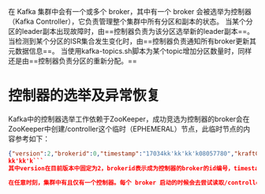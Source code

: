 在 Kafka 集群中会有一个或多个 broker，其中有一个 broker 会被选举为控制器（Kafka Controller），它负责管理整个集群中所有分区和副本的状态。
当某个分区的leader副本出现故障时，由==控制器负责为该分区选举新的leader副本==。
当检测到某个分区的ISR集合发生变化时，由==控制器负责通知所有broker更新其元数据信息==。
当使用kafka-topics.sh脚本为某个topic增加分区数量时，同样还是由==控制器负责分区的重新分配。==

# 控制器的选举及异常恢复

Kafka中的控制器选举工作依赖于ZooKeeper，成功竞选为控制器的broker会在ZooKeeper中创建/controller这个临时（EPHEMERAL）节点，此临时节点的内容参考如下：
```json
{"version":2,"brokerid":0,"timestamp":"17034kk'kk'kk'k08057780","kraftControllerEpoch":-1}
kk'kk'k```
其中version在目前版本中固定为2，brokerid表示成为控制器的broker的id编号，timestamp表示竞选成为控制器时的时间戳kk。

在任意时刻，集群中有且仅有一个控制器。每个 broker 启动的时候会去尝试读取/controller节点的brokerid的值，如果读取到brokerid的值不为-1，则表示已经有其他 broker 节点成功竞选为控制器，所以当前 broker 就会放弃竞选；如果ZooKeeper 中不存在/controller节点，或者这个节点中的数据异常，那么就会尝试去创建/controller节点。当前broker去创建节点的时候，也有可能其他broker同时去尝试创建这个节点，只有创建成功的那个broker才会成为控制器，而创建失败的broker竞选失败。每个broker都会在内存中保存当前控制器的brokerid值，这个值可以标识为activeControllerId。


